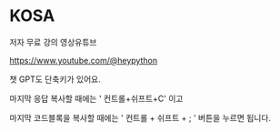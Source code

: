 # KOSA

저자 무료 강의 영상유튜브

https://www.youtube.com/@heypython

챗 GPT도 단축키가 있어요. 


마지막 응답 복사할 때에는 ' 컨트롤+쉬프트+C'  이고 


마지막 코드블록을 복사할 때에는 ' 컨트롤 + 쉬프트 + ; ' 버튼을 누르면 됩니다.
